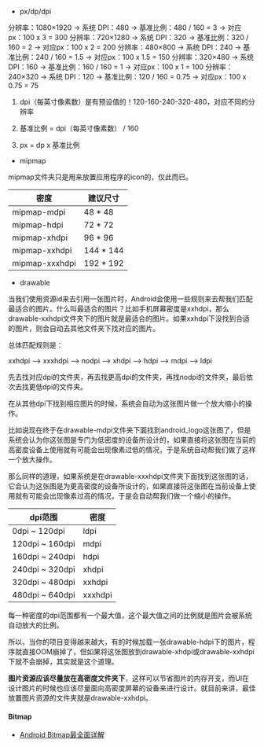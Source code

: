 - px/dp/dpi

分辨率：1080×1920 -> 系统 DPI：480 -> 基准比例：480 / 160 = 3 -> 对应px：100 x 3 = 300
分辨率：720×1280 -> 系统 DPI：320 -> 基准比例：320 / 160 = 2 -> 对应px：100 x 2 = 200
分辨率：480×800 -> 系统 DPI：240 -> 基准比例：240 / 160 = 1.5 -> 对应px：100 x 1.5 = 150
分辨率：320×480 -> 系统 DPI：160 -> 基准比例：160 / 160 = 1 -> 对应px：100 x 1 = 100
分辨率：240×320 -> 系统 DPI：120 -> 基准比例：120 / 160 = 0.75 -> 对应px：100 x 0.75 = 75

1. dpi（每英寸像素数）是有预设值的！120-160-240-320-480，对应不同的分辨率


2. 基准比例 = dpi（每英寸像素数） / 160


3. px = dp x 基准比例

- mipmap

mipmap文件夹只是用来放置应用程序的icon的，仅此而已。

| 密度             | 建议尺寸      |
| -------------- | --------- |
| mipmap-mdpi    | 48 * 48   |
| mipmap-hdpi    | 72 * 72   |
| mipmap-xhdpi   | 96 * 96   |
| mipmap-xxhdpi  | 144 * 144 |
| mipmap-xxxhdpi | 192 * 192 |

- drawable

当我们使用资源id来去引用一张图片时，Android会使用一些规则来去帮我们匹配最适合的图片。什么叫最适合的图片？比如手机屏幕密度是xxhdpi，那么drawable-xxhdpi文件夹下的图片就是最适合的图片。如果xxhdpi下没找到合适的图片，则会自动去其他文件夹下找对应的图片。

总体匹配规则是：

xxhdpi --> xxxhdpi --> nodpi --> xhdpi --> hdpi --> mdpi --> ldpi   

先去找对应dpi的文件夹，再去找更高dpi的文件夹，再找nodpi的文件夹，最后依次去找更低dpi的文件夹。

在从其他dpi下找到相应图片的时候，系统会自动为这张图片做一个放大缩小的操作。

比如说现在终于在drawable-mdpi文件夹下面找到android_logo这张图了，但是系统会认为你这张图是专门为低密度的设备所设计的，如果直接将这张图在当前的高密度设备上使用就有可能会出现像素过低的情况，于是系统自动帮我们做了这样一个放大操作。 

那么同样的道理，如果系统是在drawable-xxxhdpi文件夹下面找到这张图的话，它会认为这张图是为更高密度的设备所设计的，如果直接将这张图在当前设备上使用就有可能会出现像素过高的情况，于是会自动帮我们做一个缩小的操作。

| dpi范围           | 密度      |
| --------------- | ------- |
| 0dpi ~ 120dpi   | ldpi    |
| 120dpi ~ 160dpi | mdpi    |
| 160dpi ~ 240dpi | hdpi    |
| 240dpi ~ 320dpi | xhdpi   |
| 320dpi ~ 480dpi | xxhdpi  |
| 480dpi ~ 640dpi | xxxhdpi |

每一种密度的dpi范围都有一个最大值，这个最大值之间的比例就是图片会被系统自动放大的比例。

所以，当你的项目变得越来越大，有的时候加载一张drawable-hdpi下的图片，程序就直接OOM崩掉了，但如果将这张图放到drawable-xhdpi或drawable-xxhdpi下就不会崩掉，其实就是这个道理。

**图片资源应该尽量放在高密度文件夹下**，这样可以节省图片的内存开支，而UI在设计图片的时候也应该尽量面向高密度屏幕的设备来进行设计。就目前来讲，最佳放置图片资源的文件夹就是drawable-xxhdpi。



#### Bitmap

- [Android Bitmap最全面详解](https://juejin.im/entry/59b6419d5188257e82675716)

